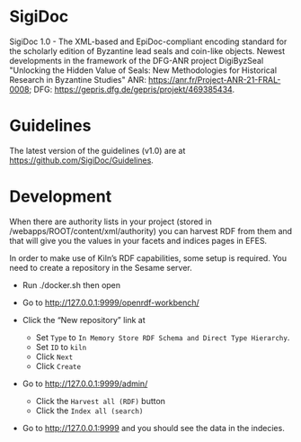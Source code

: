 # SigiDoc

SigiDoc 1.0 - The XML-based and EpiDoc-compliant encoding standard for the scholarly edition of Byzantine lead seals and coin-like objects. Newest developments in the framework of the DFG-ANR project DigiByzSeal "Unlocking the Hidden Value of Seals: New Methodologies for Historical Research in Byzantine Studies" ANR: https://anr.fr/Project-ANR-21-FRAL-0008; DFG: https://gepris.dfg.de/gepris/projekt/469385434.

# Guidelines

The latest version of the guidelines (v1.0) are at https://github.com/SigiDoc/Guidelines.

# Development

When there are authority lists in your project (stored in /webapps/ROOT/content/xml/authority) you can harvest RDF from them and that will give you the values in your facets and indices pages in EFES.

In order to make use of Kiln’s RDF capabilities, some setup is required. You need to create a repository in the Sesame server.

- Run ./docker.sh then open
- Go to http://127.0.0.1:9999/openrdf-workbench/
- Click the “New repository” link at

  - Set `Type` to `In Memory Store RDF Schema and Direct Type Hierarchy`.
  - Set `ID` to `kiln`
  - Click `Next`
  - Click `Create`

- Go to http://127.0.0.1:9999/admin/

  - Click the `Harvest all (RDF)` button
  - Click the `Index all (search)`

- Go to http://127.0.0.1:9999 and you should see the data in the indecies.

